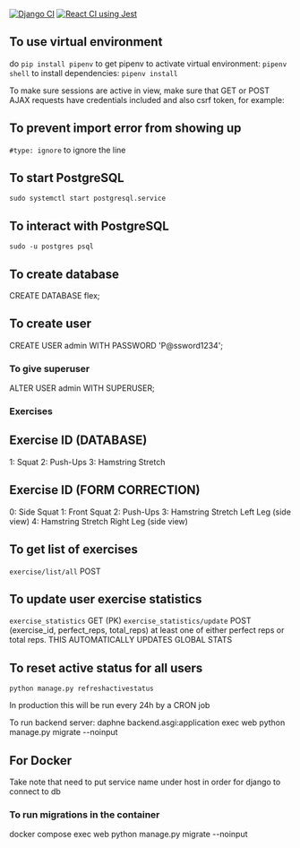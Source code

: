 [![Django CI](https://github.com/Yuheng3107/fitai/actions/workflows/django.yml/badge.svg?branch=main)](https://github.com/Yuheng3107/fitai/actions/workflows/django.yml) [![React CI using Jest](https://github.com/Yuheng3107/fitai/actions/workflows/node.js.yml/badge.svg)](https://github.com/Yuheng3107/fitai/actions/workflows/node.js.yml)

## To use virtual environment

do `pip install pipenv` to get pipenv
to activate virtual environment: `pipenv shell`
to install dependencies: `pipenv install`

To make sure sessions are active in view, make sure that GET or POST AJAX requests have
credentials included and also csrf token, for example:

## To prevent import error from showing up

`#type: ignore` to ignore the line

## To start PostgreSQL

`sudo systemctl start postgresql.service`

## To interact with PostgreSQL

`sudo -u postgres psql`

## To create database

CREATE DATABASE flex;

## To create user

CREATE USER admin WITH PASSWORD 'P@ssword1234';

### To give superuser

ALTER USER admin WITH SUPERUSER;

### Exercises

## Exercise ID (DATABASE)

1: Squat
2: Push-Ups
3: Hamstring Stretch

## Exercise ID (FORM CORRECTION)

0: Side Squat
1: Front Squat
2: Push-Ups
3: Hamstring Stretch Left Leg (side view)
4: Hamstring Stretch Right Leg (side view)

## To get list of exercises

`exercise/list/all` POST

## To update user exercise statistics

`exercise_statistics` GET (PK)
`exercise_statistics/update` POST (exercise_id, perfect_reps, total_reps) at least one of either perfect reps or total reps. THIS AUTOMATICALLY UPDATES GLOBAL STATS

## To reset active status for all users

`python manage.py refreshactivestatus`

In production this will be run every 24h by a CRON job

To run backend server:
daphne backend.asgi:application
exec web python manage.py migrate --noinput

## For Docker

Take note that need to put service name under host in order for django to connect to db

### To run migrations in the container

docker compose exec web python manage.py migrate --noinput
